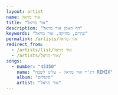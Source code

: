 ```yaml
---
layout: artist
name: אור מויאל
title: "אור מויאל"
description: "דף האמן אור מויאל"
keywords: "שירים, מוזיקה, אור מויאל"
permalink: /artists/אור-מויאל
redirect_from:
  - /artists/list/אור מויאל
  - /artists/אור-מויאל/
songs:
  - number: "45350"
    name: "דיג'יי אור מויאל - עלינו לשבח REMIX"
    album: "סינגלים"
    artist: "אור מויאל"
---
```

